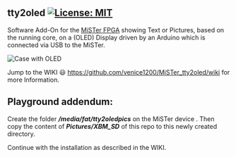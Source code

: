 ## tty2oled [![License: MIT](https://img.shields.io/badge/License-MIT-yellow.svg)](https://opensource.org/licenses/MIT)
Software Add-On for the [MiSTer FPGA](https://github.com/MiSTer-devel) showing Text or Pictures, based on the running core, on a (OLED) Display driven by an Arduino which is connected via USB to the MiSTer.    
  
![Case with OLED](https://github.com/venice1200/MiSTer_tty2oled/blob/main/Pictures/Case_with_OLED_small.jpg?raw=true)
  
Jump to the WIKI 😃 https://github.com/venice1200/MiSTer_tty2oled/wiki for more Information.

## Playground addendum:
Create the folder ***/media/fat/tty2oledpics*** on the MiSTer device .
Then copy the content of ***Pictures/XBM_SD*** of this repo to this newly created directory.

Continue with the installation as described in the WIKI.